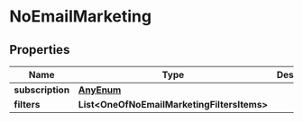 # NoEmailMarketing

## Properties
Name | Type | Description | Notes
------------ | ------------- | ------------- | -------------
**subscription** | [**AnyEnum**](AnyEnum.md) |  | 
**filters** | **List&lt;OneOfNoEmailMarketingFiltersItems&gt;** |  |  [optional]
